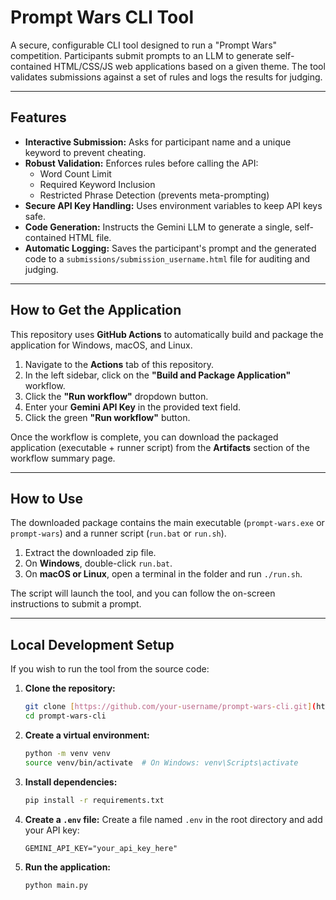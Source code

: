 # Prompt Wars CLI Tool

A secure, configurable CLI tool designed to run a "Prompt Wars" competition. Participants submit prompts to an LLM to generate self-contained HTML/CSS/JS web applications based on a given theme. The tool validates submissions against a set of rules and logs the results for judging.

---

## Features

-   **Interactive Submission:** Asks for participant name and a unique keyword to prevent cheating.
-   **Robust Validation:** Enforces rules before calling the API:
    -   Word Count Limit
    -   Required Keyword Inclusion
    -   Restricted Phrase Detection (prevents meta-prompting)
-   **Secure API Key Handling:** Uses environment variables to keep API keys safe.
-   **Code Generation:** Instructs the Gemini LLM to generate a single, self-contained HTML file.
-   **Automatic Logging:** Saves the participant's prompt and the generated code to a `submissions/submission_username.html` file for auditing and judging.

---

## How to Get the Application

This repository uses **GitHub Actions** to automatically build and package the application for Windows, macOS, and Linux.

1.  Navigate to the **Actions** tab of this repository.
2.  In the left sidebar, click on the **"Build and Package Application"** workflow.
3.  Click the **"Run workflow"** dropdown button.
4.  Enter your **Gemini API Key** in the provided text field.
5.  Click the green **"Run workflow"** button.

Once the workflow is complete, you can download the packaged application (executable + runner script) from the **Artifacts** section of the workflow summary page.

---

## How to Use

The downloaded package contains the main executable (`prompt-wars.exe` or `prompt-wars`) and a runner script (`run.bat` or `run.sh`).

1.  Extract the downloaded zip file.
2.  On **Windows**, double-click `run.bat`.
3.  On **macOS or Linux**, open a terminal in the folder and run `./run.sh`.

The script will launch the tool, and you can follow the on-screen instructions to submit a prompt.

---

## Local Development Setup

If you wish to run the tool from the source code:

1.  **Clone the repository:**
    ```bash
    git clone [https://github.com/your-username/prompt-wars-cli.git](https://github.com/your-username/prompt-wars-cli.git)
    cd prompt-wars-cli
    ```

2.  **Create a virtual environment:**
    ```bash
    python -m venv venv
    source venv/bin/activate  # On Windows: venv\Scripts\activate
    ```

3.  **Install dependencies:**
    ```bash
    pip install -r requirements.txt
    ```

4.  **Create a `.env` file:**
    Create a file named `.env` in the root directory and add your API key:
    ```
    GEMINI_API_KEY="your_api_key_here"
    ```

5.  **Run the application:**
    ```bash
    python main.py
    ```
